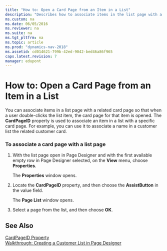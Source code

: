 ```yaml
---
title: "How to: Open a Card Page from an Item in a List"
description: "Describes how to associate items in the list page with a related card page so that a user can open a card page by double-clicking on the associated list item."
ms.custom: na
ms.date: 06/05/2016
ms.reviewer: na
ms.suite: na
ms.tgt_pltfrm: na
ms.topic: article
ms.prod: "dynamics-nav-2018"
ms.assetid: cd014621-799b-42ed-9042-bed46a86f965
caps.latest.revision: 7
manager: edupont
---
```

# How to: Open a Card Page from an Item in a List
You can associate items in a list page with a related card page so that when a user double-clicks the list item, the card page for that item is opened. The **CardPageID** property is used to associate an item in a list with a specific card page. For example, you can use it to associate a name in a customer list the related customer card.  
  
### To associate a card page with a list page  
  
1.  With the list page open in Page Designer and with the first available empty row in Page Designer selected, on the **View** menu, choose **Properties**.  
  
     The **Properties** window opens.  
  
2.  Locate the **CardPageID** property, and then choose the **AssistButton** in the value field.  
  
     The **Page List** window opens.  
  
3.  Select a page from the list, and then choose **OK**.  
  
## See Also  
 [CardPageID Property](CardPageID-Property.md)   
 [Walkthrough: Creating a Customer List in Page Designer](Walkthrough--Creating-a-Customer-List-in-Page-Designer.md)